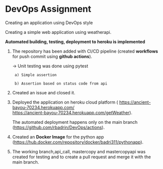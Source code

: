 # DevOps Assignment
Creating an application using DevOps style

Creating a simple web application using weatherapi.

**Automated building, testing, deployment to heroku is implemented**

1. The repository has been added with CI/CD pipeline (created **workflows** for push commit using **github actions**).

    -> Unit testing was done using pytest   
        
        a) Simple assertion
        
        b) Assertion based on status code from api
  
2. Created an issue and closed it.

3. Deployed the application on heroku cloud platform ( https://ancient-bayou-70234.herokuapp.com/   
                                                       https://ancient-bayou-70234.herokuapp.com/getWeather).

   The automated deployment happens only on the main branch (https://github.com/rbadrin/DevOps/actions).

4. Created an **Docker Image** for the python app (https://hub.docker.com/repository/docker/badri311/pythonapp).

5. The working branch,api_call, mastercopy and mastercopyapi was created for testing and to create a pull request and merge it with the main branch.








